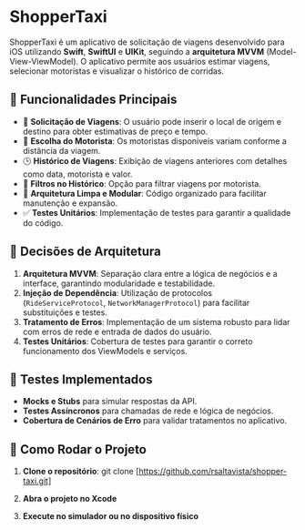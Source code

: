 # ShopperTaxi

ShopperTaxi é um aplicativo de solicitação de viagens desenvolvido para iOS utilizando **Swift**, **SwiftUI** e **UIKit**, seguindo a **arquitetura MVVM** (Model-View-ViewModel). O aplicativo permite aos usuários estimar viagens, selecionar motoristas e visualizar o histórico de corridas.

## 📌 Funcionalidades Principais

- 📍 **Solicitação de Viagens**: O usuário pode inserir o local de origem e destino para obter estimativas de preço e tempo.
- 🚗 **Escolha do Motorista**: Os motoristas disponíveis variam conforme a distância da viagem.
- 🕒 **Histórico de Viagens**: Exibição de viagens anteriores com detalhes como data, motorista e valor.
- 🔎 **Filtros no Histórico**: Opção para filtrar viagens por motorista.
- 🚀 **Arquitetura Limpa e Modular**: Código organizado para facilitar manutenção e expansão.
- ✅ **Testes Unitários**: Implementação de testes para garantir a qualidade do código.

## 🔧 Decisões de Arquitetura

1. **Arquitetura MVVM**: Separação clara entre a lógica de negócios e a interface, garantindo modularidade e testabilidade.
2. **Injeção de Dependência**: Utilização de protocolos (`RideServiceProtocol`, `NetworkManagerProtocol`) para facilitar substituições e testes.
3. **Tratamento de Erros**: Implementação de um sistema robusto para lidar com erros de rede e entrada de dados do usuário.
4. **Testes Unitários**: Cobertura de testes para garantir o correto funcionamento dos ViewModels e serviços.

## 🧪 Testes Implementados

- **Mocks e Stubs** para simular respostas da API.
- **Testes Assíncronos** para chamadas de rede e lógica de negócios.
- **Cobertura de Cenários de Erro** para validar tratamentos no aplicativo.

## 🚀 Como Rodar o Projeto

1. **Clone o repositório**:
   git clone [https://github.com/rsaltavista/shopper-taxi.git]

2. **Abra o projeto no Xcode** 

3. **Execute no simulador ou no dispositivo físico**
